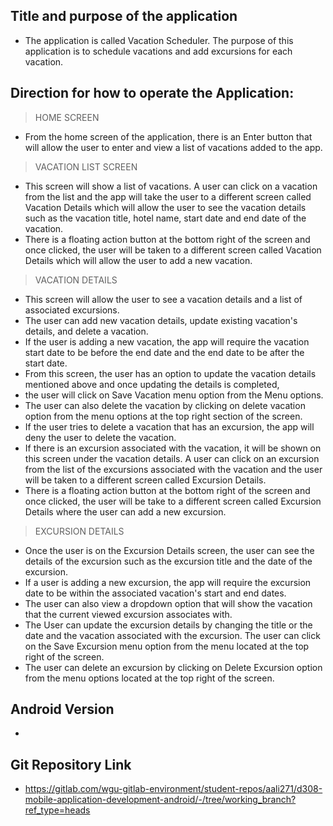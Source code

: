 

## Title and purpose of the application

* The application is called Vacation Scheduler. The purpose of this application is to schedule vacations and add excursions 
    for each vacation. 

## Direction for how to operate the Application:

> HOME SCREEN
* From the home screen of the application, there is an Enter button that will allow the user to enter and view a list of vacations added
  to the app. 

> VACATION LIST SCREEN
* This screen will show a list of vacations. A user can click on a vacation from the list and the app will take the user to a different 
  screen called Vacation Details which will allow the user to see the vacation details such as the vacation title, hotel name, 
  start date and end date of the vacation.
* There is a floating action button at the bottom right of the screen and once clicked, the user will be taken to a different 
  screen called Vacation Details which will allow the user to add a new vacation.


> VACATION DETAILS
* This screen will allow the user to see a vacation details and a list of associated excursions.
* The user can add new vacation details, update existing vacation's details, and delete a vacation.
* If the user is adding a new vacation, the app will require the vacation start date to be before the end date and the end date to be 
  after the start date.
* From this screen, the user has an option to update the vacation details mentioned above and once updating the details is completed,
* the user will click on Save Vacation menu option from the Menu options.
* The user can also delete the vacation by clicking on delete vacation option from the menu options at the top right section of the screen.
* If the user tries to delete a vacation that has an excursion, the app will deny the user to delete the vacation.
* If there is an excursion associated with the vacation, it will be shown on this screen under the vacation details. A user can click on 
  an excursion from the list of the excursions associated with the vacation and the user will be taken to a different screen called 
  Excursion Details.
* There is a floating action button at the bottom right of the screen and once clicked, the user will be take to a different screen called
  Excursion Details where the user can add a new excursion. 


> EXCURSION DETAILS
* Once the user is on the Excursion Details screen, the user can see the details of the excursion such as the excursion title and the date 
  of the excursion.
* If a user is adding a new excursion, the app will require the excursion date to be within the associated vacation's start and end dates.
* The user can also view a dropdown option that will show the vacation that the current viewed excursion associates with.
* The User can update the excursion details by changing the title or the date and the vacation associated with the excursion. The user can 
  click on the Save Excursion menu option from the menu located at the top right of the screen.
* The user can delete an excursion by clicking on Delete Excursion option from the menu options located at the top right of the screen.


## Android Version 
- 


## Git Repository Link
- https://gitlab.com/wgu-gitlab-environment/student-repos/aali271/d308-mobile-application-development-android/-/tree/working_branch?ref_type=heads
